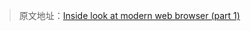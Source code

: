 > 原文地址：[Inside look at modern web browser (part 1)](https://developers.google.com/web/updates/2018/09/inside-browser-part1)